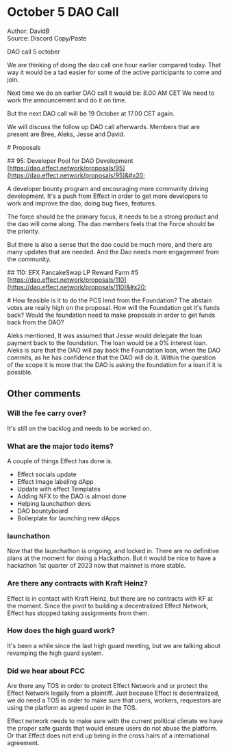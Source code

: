 # October 5 DAO Call

Author: DavidB\
Source: Discord Copy/Paste

DAO call 5 october&#x20;

We are thinking of doing the dao call one hour earlier compared today. That way it would be a tad easier for some of the active participants to come and join.&#x20;

Next time we do an earlier DAO call it would be: 8.00 AM CET We need to work the announcement and do it on time.&#x20;

But the next DAO call will be 19 October at 17.00 CET again.&#x20;

We will discuss the follow up DAO call afterwards. Members that are present are Bree, Aleks, Jesse and David.&#x20;

\# Proposals&#x20;

\## 95: Developer Pool for DAO Development [https://dao.effect.network/proposals/95](https://dao.effect.network/proposals/95)&#x20;

A developer bounty program and encouraging more community driving development. It's a push from Effect in order to get more developers to work and improve the dao, doing bug fixes, features.&#x20;

The force should be the primary focus, it needs to be a strong product and the dao will come along. The dao members feels that the Force should be the priority.&#x20;

But there is also a sense that the dao could be much more, and there are many updates that are needed. And the Dao needs more engagement from the community.&#x20;

\## 110: EFX PancakeSwap LP Reward Farm #5 [https://dao.effect.network/proposals/110](https://dao.effect.network/proposals/110)&#x20;

\# How feasible is it to do the PCS lend from the Foundation? The abstain votes are really high on the proposal. How will the Foundation get it's funds back? Would the foundation need to make proposals in order to get funds back from the DAO?&#x20;

Aleks mentioned, It was assumed that Jesse would delegate the loan payment back to the foundation. The loan would be a 0% interest loan. Aleks is sure that the DAO will pay back the Foundation loan, when the DAO commits, as he has confidence that the DAO will do it. Within the question of the scope it is more that the DAO is asking the foundation for a loan if it is possible.

## Other comments

### Will the fee carry over?

It's still on the backlog and needs to be worked on.

### What are the major todo items?

A couple of things Effect has done is.

* Effect socials update
* Effect Image labeling dApp
* Update with effect Templates
* Adding NFX to the DAO is almost done
* Helping launchathon devs
* DAO bountyboard
* Boilerplate for launching new dApps

### launchathon

Now that the launchathon is ongoing, and locked in. There are no definitive plans at the moment for doing a Hackathon. But it would be nice to have a hackathon 1st quarter of 2023 now that mainnet is more stable.

### Are there any contracts with Kraft Heinz?

Effect is in contact with Kraft Heinz, but there are no contracts with KF at the moment. Since the pivot to building a decentralized Effect Network, Effect has stopped taking assignments from them.

### How does the high guard work?

It's been a while since the last high guard meeting, but we are talking about revamping the high guard system.

### Did we hear about FCC

Are there any TOS in order to protect Effect Network and or protect the Effect Network legally from a plaintiff. Just because Effect is decentralized, we do need a TOS in order to make sure that users, workers, requestors are using the platform as agreed upon in the TOS.

Effect network needs to make sure with the current political climate we have the proper safe guards that would ensure users do not abuse the platform. Or that Effect does not end up being in the cross hairs of a international agreement.
